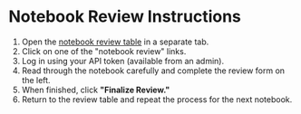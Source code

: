 # Notebook Review Instructions

1. Open the [notebook review table](./to_review.md) in a separate tab.
2. Click on one of the "notebook review" links.
3. Log in using your API token (available from an admin).
4. Read through the notebook carefully and complete the review form on the left.
5. When finished, click **"Finalize Review."**
6. Return to the review table and repeat the process for the next notebook.
